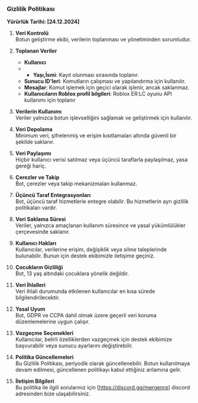 ### Gizlilik Politikası  
**Yürürlük Tarihi: [24.12.2024]**  

1. **Veri Kontrolü**  
   Botun geliştirme ekibi, verilerin toplanması ve yönetiminden sorumludur.  

2. **Toplanan Veriler**  
   - **Kullanıcı**
   - - **Yaşı,İsmi**: Kayıt olunması sırasında toplanır. 
   - **Sunucu ID'leri**: Komutların çalışması ve yapılandırma için kullanılır.  
   - **Mesajlar**: Komut işlemek için geçici olarak işlenir, ancak saklanmaz.
   - **Kullanıcıların Roblox profil bilgileri**: Roblox ER:LC oyunu API kullanımı için toplanır  

3. **Verilerin Kullanımı**  
   Veriler yalnızca botun işlevselliğini sağlamak ve geliştirmek için kullanılır.  

4. **Veri Depolama**  
   Minimum veri, şifrelenmiş ve erişim kısıtlamaları altında güvenli bir şekilde saklanır.  

5. **Veri Paylaşımı**  
   Hiçbir kullanıcı verisi satılmaz veya üçüncü taraflarla paylaşılmaz, yasa gereği hariç.  

6. **Çerezler ve Takip**  
   Bot, çerezler veya takip mekanizmaları kullanmaz.  

7. **Üçüncü Taraf Entegrasyonları**  
   Bot, üçüncü taraf hizmetlerle entegre olabilir. Bu hizmetlerin ayrı gizlilik politikaları vardır.  

8. **Veri Saklama Süresi**  
   Veriler, yalnızca amaçlanan kullanım süresince ve yasal yükümlülükler çerçevesinde saklanır.  

9. **Kullanıcı Hakları**  
   Kullanıcılar, verilerine erişim, değişiklik veya silme taleplerinde bulunabilir. Bunun için destek ekibimizle iletişime geçiniz.  

10. **Çocukların Gizliliği**  
    Bot, 13 yaş altındaki çocuklara yönelik değildir.  

11. **Veri İhlalleri**  
    Veri ihlali durumunda etkilenen kullanıcılar en kısa sürede bilgilendirilecektir.  

12. **Yasal Uyum**  
    Bot, GDPR ve CCPA dahil olmak üzere geçerli veri koruma düzenlemelerine uygun çalışır.  

13. **Vazgeçme Seçenekleri**  
    Kullanıcılar, belirli özelliklerden vazgeçmek için destek ekibimize başvurabilir veya sunucu ayarlarını değiştirebilir.  

14. **Politika Güncellemeleri**  
    Bu Gizlilik Politikası, periyodik olarak güncellenebilir. Botun kullanılmaya devam edilmesi, güncellenen politikayı kabul ettiğiniz anlamına gelir.  

15. **İletişim Bilgileri**  
    Bu politika ile ilgili sorularınız için [https://discord.gg/mergenrp] discord adresinden bize ulaşabilirsiniz.  
